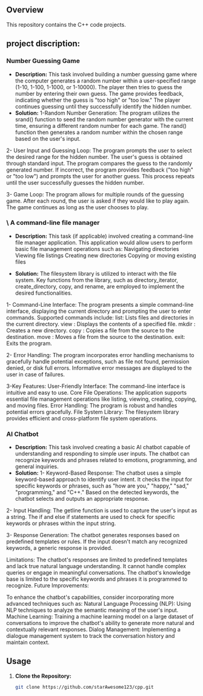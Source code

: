 ## Overview
This repository contains the C++ code projects.

## project discription:

### Number Guessing Game
* **Description:** 
This task involved building a number guessing game where the computer generates a random number within a user-specified range (1-10, 1-100, 1-1000, or 1-10000). The player then tries to guess the number by entering their own guess. The game provides feedback, indicating whether the guess is "too high" or "too low." The player continues guessing until they successfully identify the hidden number.
* **Solution:**
1-Random Number Generation:
The program utilizes the srand() function to seed the random number generator with the current time, ensuring a different random number for each game.
The rand() function then generates a random number within the chosen range based on the user's input.

2- User Input and Guessing Loop:
The program prompts the user to select the desired range for the hidden number.
The user's guess is obtained through standard input.
The program compares the guess to the randomly generated number.
If incorrect, the program provides feedback ("too high" or "too low") and prompts the user for another guess.
This process repeats until the user successfully guesses the hidden number.

3- Game Loop:
The program allows for multiple rounds of the guessing game.
After each round, the user is asked if they would like to play again.
The game continues as long as the user chooses to play.

### \ A command-line file manager
* **Description:** This task (if applicable) involved creating a command-line file manager application. This application would allow users to perform basic file management operations such as:
Navigating directories
Viewing file listings
Creating new directories
Copying or moving existing files

* **Solution:**
The filesystem library is utilized to interact with the file system.
Key functions from the library, such as directory_iterator, create_directory, copy, and rename, are employed to implement the desired functionalities.

1- Command-Line Interface:
The program presents a simple command-line interface, displaying the current directory and prompting the user to enter commands.
Supported commands include:
list: Lists files and directories in the current directory.
view <file>: Displays the contents of a specified file.
mkdir <directory>: Creates a new directory.
copy <src> <dest>: Copies a file from the source to the destination.
move <src> <dest>: Moves a file from the source to the destination.
exit: Exits the program.

2- Error Handling:
The program incorporates error handling mechanisms to gracefully handle potential exceptions, such as file not found, permission denied, or disk full errors.
Informative error messages are displayed to the user in case of failures.

3-Key Features:
User-Friendly Interface: The command-line interface is intuitive and easy to use.
Core File Operations: The application supports essential file management operations like listing, viewing, creating, copying, and moving files.
Error Handling: The program is robust and handles potential errors gracefully.
File System Library: The filesystem library provides efficient and cross-platform file system operations.

### AI Chatbot
* **Description:** This task involved creating a basic AI chatbot capable of understanding and responding to simple user inputs. The chatbot can recognize keywords and phrases related to emotions, programming, and general inquiries.
* **Solution:**
 1- Keyword-Based Response:
The chatbot uses a simple keyword-based approach to identify user intent.
It checks the input for specific keywords or phrases, such as "how are you," "happy," "sad," "programming," and "C++."
Based on the detected keywords, the chatbot selects and outputs an appropriate response.

 2- Input Handling:
The getline function is used to capture the user's input as a string.
The if and else if statements are used to check for specific keywords or phrases within the input string.

 3- Response Generation:
The chatbot generates responses based on predefined templates or rules.
If the input doesn't match any recognized keywords, a generic response is provided.

Limitations:
The chatbot's responses are limited to predefined templates and lack true natural language understanding.
It cannot handle complex queries or engage in meaningful conversations.
The chatbot's knowledge base is limited to the specific keywords and phrases it is programmed to recognize.
Future Improvements:

To enhance the chatbot's capabilities, consider incorporating more advanced techniques such as:
Natural Language Processing (NLP): Using NLP techniques to analyze the semantic meaning of the user's input.
Machine Learning: Training a machine learning model on a large dataset of conversations to improve the chatbot's ability to generate more natural and contextually relevant responses.
Dialog Management: Implementing a dialogue management system to track the conversation history and maintain context.

## Usage
1. **Clone the Repository:**
   ```bash
   git clone https://github.com/starAwesome123/cpp.git
    ```
